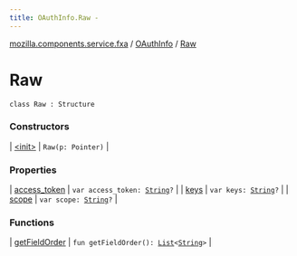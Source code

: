 ```yaml
---
title: OAuthInfo.Raw - 
---
```


[mozilla.components.service.fxa](../../index.html) / [OAuthInfo](../index.html) / [Raw](./index.html)

# Raw

`class Raw : Structure`

### Constructors

| [&lt;init&gt;](-init-.html) | `Raw(p: Pointer)` |

### Properties

| [access_token](access_token.html) | `var access_token: `[`String`](https://kotlinlang.org/api/latest/jvm/stdlib/kotlin/-string/index.html)`?` |
| [keys](keys.html) | `var keys: `[`String`](https://kotlinlang.org/api/latest/jvm/stdlib/kotlin/-string/index.html)`?` |
| [scope](scope.html) | `var scope: `[`String`](https://kotlinlang.org/api/latest/jvm/stdlib/kotlin/-string/index.html)`?` |

### Functions

| [getFieldOrder](get-field-order.html) | `fun getFieldOrder(): `[`List`](https://kotlinlang.org/api/latest/jvm/stdlib/kotlin.collections/-list/index.html)`<`[`String`](https://kotlinlang.org/api/latest/jvm/stdlib/kotlin/-string/index.html)`>` |

